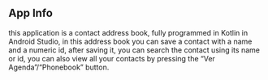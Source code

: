## App Info
this application is a contact address book, fully programmed in Kotlin in Android Studio, in this address book you can save a contact with a name and a numeric id, 
after saving it, you can search the contact using its name or id, you can also view all your contacts by pressing the “Ver Agenda”/“Phonebook” button.
